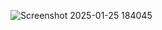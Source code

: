 ![Screenshot 2025-01-25 184045](https://github.com/user-attachments/assets/7c92044a-e094-4b42-9bc9-11723b263f86)
